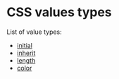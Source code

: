 
# CSS values types

List of value types: 

- [initial](#cssPropertyValuesInitial)
- [inherit](#cssPropertyValuesInherit)
- [length](#cssPropertyValuesLength)
- [color](#cssPropertyValuesColor)
